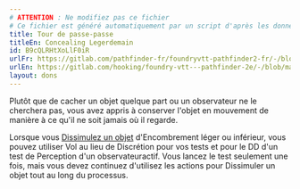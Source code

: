 ```yaml
---
# ATTENTION : Ne modifiez pas ce fichier
# Ce fichier est généré automatiquement par un script d'après les données du module Foundry VTT officiel et de sa traduction
title: Tour de passe-passe
titleEn: Concealing Legerdemain
id: B9cQLRHtXoLlF0iR
urlFr: https://gitlab.com/pathfinder-fr/foundryvtt-pathfinder2-fr/-/blob/master/data/feats/B9cQLRHtXoLlF0iR.htm
urlEn: https://gitlab.com/hooking/foundry-vtt---pathfinder-2e/-/blob/master/packs/data/feats.db/concealing-legerdemain.json
layout: dons
---
```

Plutôt que de cacher un objet quelque part ou un observateur ne le cherchera pas, vous avez appris à conserver l'objet en mouvement de manière à ce qu'il ne soit jamais où il regarde.

Lorsque vous [Dissimulez un objet](../actions/dissimuler-un-objet.md) d'Encombrement léger ou inférieur, vous pouvez utiliser Vol au lieu de Discrétion pour vos tests et pour le DD d'un test de Perception d'un observateuractif. Vous lancez le test seulement une fois, mais vous devez continuez d'utilisez les actions pour Dissimuler un objet tout au long du processus.
